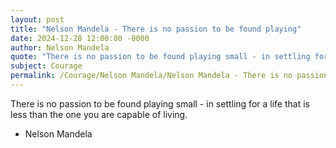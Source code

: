 ```yaml
---
layout: post
title: "Nelson Mandela - There is no passion to be found playing"
date: 2024-12-28 12:00:00 -0000
author: Nelson Mandela
quote: "There is no passion to be found playing small - in settling for a life that is less than the one you are capable of living."
subject: Courage
permalink: /Courage/Nelson Mandela/Nelson Mandela - There is no passion to be found playing
---
```


There is no passion to be found playing small - in settling for a life that is less than the one you are capable of living.

- Nelson Mandela
